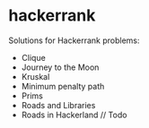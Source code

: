 # hackerrank
Solutions for Hackerrank problems:
 - Clique
 - Journey to the Moon
 - Kruskal
 - Minimum penalty path
 - Prims
 - Roads and Libraries
 - Roads in Hackerland // Todo
